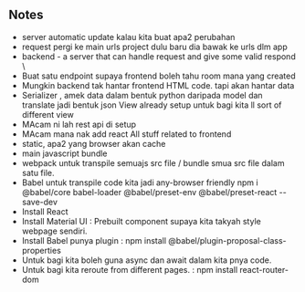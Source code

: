 ## Notes
 * server automatic update kalau kita buat apa2 perubahan
 * request pergi ke main urls project dulu baru dia bawak ke urls dlm app
 * backend - a server that can handle request and give some valid respond \
 * Buat satu endpoint supaya frontend boleh tahu room mana yang created
 * Mungkin backend tak hantar frontend HTML code. tapi akan hantar data
 * Serializer , amek data dalam bentuk python daripada model dan translate jadi bentuk json
 View already setup untuk bagi kita ll sort of different view
 * MAcam ni lah rest api di setup
 * MAcam mana nak add react
 All stuff related to frontend
 * static, apa2 yang browser akan cache
 * main javascript bundle
 * webpack untuk transpile semuajs  src file / bundle smua src file dalam satu file.
 * Babel untuk transpile code kita jadi any-browser friendly
 npm i @babel/core babel-loader @babel/preset-env @babel/preset-react --save-dev
 * Install React
 * Install Material UI : Prebuilt component supaya kita takyah style webpage sendiri.
 * Install Babel punya plugin : npm install @babel/plugin-proposal-class-properties
 * Untuk bagi kita boleh guna async dan await dalam kita pnya code.
 * Untuk bagi kita reroute from different pages. : npm install react-router-dom
